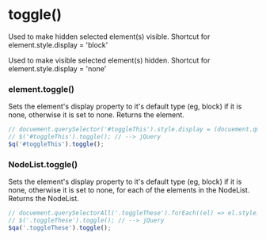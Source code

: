 # toggle()
Used to make hidden selected element(s) visible.
Shortcut for element.style.display = 'block'

Used to make visible selected element(s) hidden.
Shortcut for element.style.display = 'none'

### element.toggle()
Sets the element's display property to it's default type (eg, block) if it is none, otherwise it is set to none. Returns the element.

```javascript
// docuement.querySelector('#toggleThis').style.display = (docuement.querySelector('#toggleThis').style.display !== 'none') ? 'none' : 'block'; // --> Vanilla JS
// $('#toggleThis').toggle(); // --> jQuery
$q('#toggleThis').toggle();
```

### NodeList.toggle()
Sets the element's display property to it's default type (eg, block) if it is none, otherwise it is set to none, for each of the elements in the NodeList. Returns the NodeList.

```javascript
// docuement.querySelectorAll('.toggleThese').forEach((el) => el.style.display = (el.style.display !== 'none') ? 'none' : 'block'); // --> Vanilla JS
// $('.toggleThese').toggle(); // --> jQuery
$qa('.toggleThese').toggle();
```
